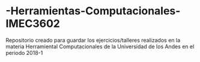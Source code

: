 # -Herramientas-Computacionales-IMEC3602
Repositorio creado para guardar los ejercicios/talleres realizados en la materia Herramiental Computacionales de la Universidad de los Andes en el periodo 2018-1
